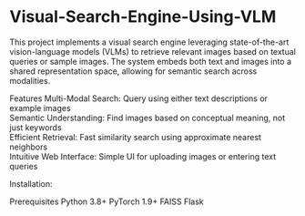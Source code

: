 # Visual-Search-Engine-Using-VLM
This project implements a visual search engine leveraging state-of-the-art vision-language models (VLMs) to retrieve relevant images based on textual queries or sample images. The system embeds both text and images into a shared representation space, allowing for semantic search across modalities.


Features
Multi-Modal Search: Query using either text descriptions or example images  
Semantic Understanding: Find images based on conceptual meaning, not just keywords  
Efficient Retrieval: Fast similarity search using approximate nearest neighbors  
Intuitive Web Interface: Simple UI for uploading images or entering text queries  

Installation:

Prerequisites
Python 3.8+
PyTorch 1.9+
FAISS
Flask
